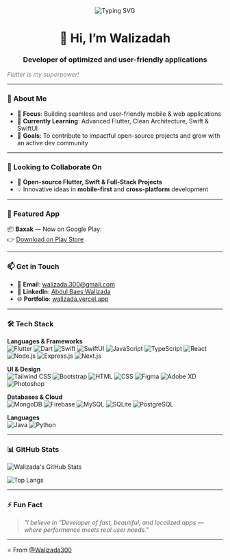 <p align="center">
  <img src="https://readme-typing-svg.demolab.com?font=Fira+Code&duration=4000&pause=1000&center=true&vCenter=true&width=435&lines=Hi+%F0%9F%91%8B+I'm+Walizadah!;Mobile+%26+Full-stack+Developer;Flutter+is+my+superpower!;Now+learning+Swift+%26+SwiftUI" alt="Typing SVG" />
</p>

<h1 align="center">👋 Hi, I’m Walizadah</h1>
<h3 align="center">Developer of optimized and user-friendly applications</h3>
<em style="color: gray;">Flutter is my superpower!</em>

---

### 👀 About Me

- 🎯 **Focus**: Building seamless and user-friendly mobile & web applications  
- 🌱 **Currently Learning**: Advanced Flutter, Clean Architecture, Swift & SwiftUI  
- 🚀 **Goals**: To contribute to impactful open-source projects and grow with an active dev community  

---

### 💞️ Looking to Collaborate On

- 🔧 **Open-source Flutter, Swift & Full-Stack Projects**  
- 💡 Innovative ideas in **mobile-first** and **cross-platform** development  

---

### 📱 Featured App

📦 **Baxak** — Now on Google Play:  
👉 [Download on Play Store](https://play.google.com/store/apps/details?id=com.walizada.baxak)

---

### 📫 Get in Touch

- 📧 **Email**: walizada.300@gmail.com  
- 💼 **LinkedIn**: [Abdul Baes Walizada](https://www.linkedin.com/in/abdulbaeswalizadah/)  
- 🌐 **Portfolio**: [walizada.vercel.app](http://walizada.vercel.app/)

---

### 🛠️ Tech Stack

**Languages & Frameworks**  
![Flutter](https://img.shields.io/badge/Flutter-02569B?style=flat-square&logo=flutter&logoColor=white)
![Dart](https://img.shields.io/badge/Dart-0175C2?style=flat-square&logo=dart&logoColor=white)
![Swift](https://img.shields.io/badge/Swift-FA7343?style=flat-square&logo=swift&logoColor=white)
![SwiftUI](https://img.shields.io/badge/SwiftUI-4497DF?style=flat-square&logo=swift&logoColor=white)
![JavaScript](https://img.shields.io/badge/JavaScript-F7DF1E?style=flat-square&logo=javascript&logoColor=black)
![TypeScript](https://img.shields.io/badge/TypeScript-3178C6?style=flat-square&logo=typescript&logoColor=white)
![React](https://img.shields.io/badge/React-20232A?style=flat-square&logo=react)
![Node.js](https://img.shields.io/badge/Node.js-339933?style=flat-square&logo=node.js&logoColor=white)
![Express.js](https://img.shields.io/badge/Express.js-000000?style=flat-square&logo=express&logoColor=white)
![Next.js](https://img.shields.io/badge/Next.js-000000?style=flat-square&logo=next.js)

**UI & Design**  
![Tailwind CSS](https://img.shields.io/badge/Tailwind_CSS-38B2AC?style=flat-square&logo=tailwind-css&logoColor=white)
![Bootstrap](https://img.shields.io/badge/Bootstrap-563D7C?style=flat-square&logo=bootstrap&logoColor=white)
![HTML](https://img.shields.io/badge/HTML5-E34F26?style=flat-square&logo=html5&logoColor=white)
![CSS](https://img.shields.io/badge/CSS3-1572B6?style=flat-square&logo=css3)
![Figma](https://img.shields.io/badge/Figma-F24E1E?style=flat-square&logo=figma&logoColor=white)
![Adobe XD](https://img.shields.io/badge/AdobeXD-FF61F6?style=flat-square&logo=adobe-xd)
![Photoshop](https://img.shields.io/badge/Photoshop-31A8FF?style=flat-square&logo=adobe-photoshop&logoColor=white)

**Databases & Cloud**  
![MongoDB](https://img.shields.io/badge/MongoDB-4EA94B?style=flat-square&logo=mongodb&logoColor=white)
![Firebase](https://img.shields.io/badge/Firebase-FFCA28?style=flat-square&logo=firebase&logoColor=black)
![MySQL](https://img.shields.io/badge/MySQL-4479A1?style=flat-square&logo=mysql)
![SQLite](https://img.shields.io/badge/SQLite-003B57?style=flat-square&logo=sqlite)
![PostgreSQL](https://img.shields.io/badge/PostgreSQL-336791?style=flat-square&logo=postgresql)

**Languages**  
![Java](https://img.shields.io/badge/Java-ED8B00?style=flat-square&logo=java&logoColor=white)
![Python](https://img.shields.io/badge/Python-3776AB?style=flat-square&logo=python&logoColor=white)

---

### 📊 GitHub Stats

![Walizada's GitHub Stats](https://github-readme-stats.vercel.app/api?username=Walizada300&show_icons=true&theme=tokyonight)

![Top Langs](https://github-readme-stats.vercel.app/api/top-langs/?username=Walizada300&layout=compact&theme=tokyonight)

---

### ⚡ Fun Fact

> *"I believe in “Developer of fast, beautiful, and localized apps — where performance meets real user needs."*

---

⭐️ From [@Walizada300](https://github.com/Walizada300)
